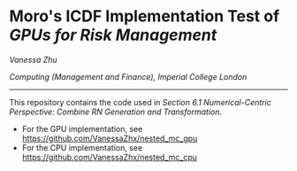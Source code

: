 # Moro's ICDF Implementation Test of *GPUs for Risk Management*

*Vanessa Zhu*

*Computing (Management and Finance), Imperial College London*

----

This repository contains the code used in *Section 6.1 Numerical-Centric Perspective: Combine RN Generation and Transformation*.
- For the GPU implementation, see <https://github.com/VanessaZhx/nested_mc_gpu>
- For the CPU implementation, see <https://github.com/VanessaZhx/nested_mc_cpu>
